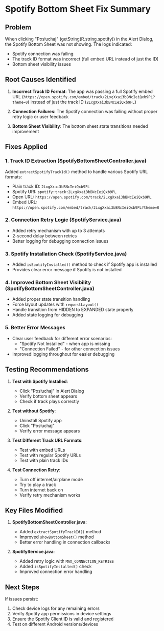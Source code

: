 # Spotify Bottom Sheet Fix Summary

## Problem
When clicking "Posłuchaj" (getString(R.string.spotify)) in the Alert Dialog, the Spotify Bottom Sheet was not showing. The logs indicated:
- Spotify connection was failing
- The track ID format was incorrect (full embed URL instead of just the ID)
- Bottom sheet visibility issues

## Root Causes Identified

1. **Incorrect Track ID Format**: The app was passing a full Spotify embed URL (`https://open.spotify.com/embed/track/2LxgXxai3bBNcIeiQxb9PL?theme=0`) instead of just the track ID (`2LxgXxai3bBNcIeiQxb9PL`)

2. **Connection Failures**: The Spotify connection was failing without proper retry logic or user feedback

3. **Bottom Sheet Visibility**: The bottom sheet state transitions needed improvement

## Fixes Applied

### 1. Track ID Extraction (SpotifyBottomSheetController.java)
Added `extractSpotifyTrackId()` method to handle various Spotify URL formats:
- Plain track ID: `2LxgXxai3bBNcIeiQxb9PL`
- Spotify URI: `spotify:track:2LxgXxai3bBNcIeiQxb9PL`
- Open URL: `https://open.spotify.com/track/2LxgXxai3bBNcIeiQxb9PL`
- Embed URL: `https://open.spotify.com/embed/track/2LxgXxai3bBNcIeiQxb9PL?theme=0`

### 2. Connection Retry Logic (SpotifyService.java)
- Added retry mechanism with up to 3 attempts
- 2-second delay between retries
- Better logging for debugging connection issues

### 3. Spotify Installation Check (SpotifyService.java)
- Added `isSpotifyInstalled()` method to check if Spotify app is installed
- Provides clear error message if Spotify is not installed

### 4. Improved Bottom Sheet Visibility (SpotifyBottomSheetController.java)
- Added proper state transition handling
- Force layout updates with `requestLayout()`
- Handle transition from HIDDEN to EXPANDED state properly
- Added state logging for debugging

### 5. Better Error Messages
- Clear user feedback for different error scenarios:
  - "Spotify Not Installed" - when app is missing
  - "Connection Failed" - for other connection issues
- Improved logging throughout for easier debugging

## Testing Recommendations

1. **Test with Spotify Installed**:
   - Click "Posłuchaj" in Alert Dialog
   - Verify bottom sheet appears
   - Check if track plays correctly

2. **Test without Spotify**:
   - Uninstall Spotify app
   - Click "Posłuchaj"
   - Verify error message appears

3. **Test Different Track URL Formats**:
   - Test with embed URLs
   - Test with regular Spotify URLs
   - Test with plain track IDs

4. **Test Connection Retry**:
   - Turn off internet/airplane mode
   - Try to play a track
   - Turn internet back on
   - Verify retry mechanism works

## Key Files Modified

1. **SpotifyBottomSheetController.java**:
   - Added `extractSpotifyTrackId()` method
   - Improved `showBottomSheet()` method
   - Better error handling in connection callbacks

2. **SpotifyService.java**:
   - Added retry logic with `MAX_CONNECTION_RETRIES`
   - Added `isSpotifyInstalled()` check
   - Improved connection error handling

## Next Steps

If issues persist:
1. Check device logs for any remaining errors
2. Verify Spotify app permissions in device settings
3. Ensure the Spotify Client ID is valid and registered
4. Test on different Android versions/devices